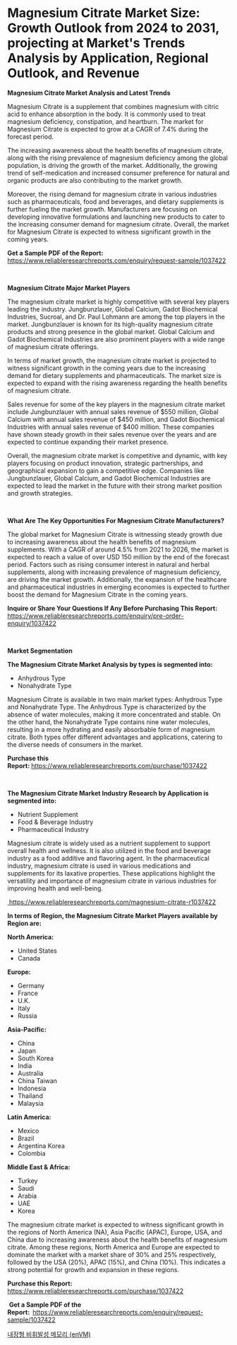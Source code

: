 <p><h1>Magnesium Citrate Market Size: Growth Outlook from 2024 to 2031, projecting at Market's Trends Analysis by Application, Regional Outlook, and Revenue</h1></p><p><strong>Magnesium Citrate Market Analysis and Latest Trends</strong></p>
<p><p>Magnesium Citrate is a supplement that combines magnesium with citric acid to enhance absorption in the body. It is commonly used to treat magnesium deficiency, constipation, and heartburn. The market for Magnesium Citrate is expected to grow at a CAGR of 7.4% during the forecast period. </p><p>The increasing awareness about the health benefits of magnesium citrate, along with the rising prevalence of magnesium deficiency among the global population, is driving the growth of the market. Additionally, the growing trend of self-medication and increased consumer preference for natural and organic products are also contributing to the market growth.</p><p>Moreover, the rising demand for magnesium citrate in various industries such as pharmaceuticals, food and beverages, and dietary supplements is further fueling the market growth. Manufacturers are focusing on developing innovative formulations and launching new products to cater to the increasing consumer demand for magnesium citrate. Overall, the market for Magnesium Citrate is expected to witness significant growth in the coming years.</p></p>
<p><strong>Get a Sample PDF of the Report:&nbsp;</strong> <a href="https://www.reliableresearchreports.com/enquiry/request-sample/1037422">https://www.reliableresearchreports.com/enquiry/request-sample/1037422</a></p>
<p>&nbsp;</p>
<p><strong>Magnesium Citrate Major Market Players</strong></p>
<p><p>The magnesium citrate market is highly competitive with several key players leading the industry. Jungbunzlauer, Global Calcium, Gadot Biochemical Industries, Sucroal, and Dr. Paul Lohmann are among the top players in the market. Jungbunzlauer is known for its high-quality magnesium citrate products and strong presence in the global market. Global Calcium and Gadot Biochemical Industries are also prominent players with a wide range of magnesium citrate offerings.</p><p>In terms of market growth, the magnesium citrate market is projected to witness significant growth in the coming years due to the increasing demand for dietary supplements and pharmaceuticals. The market size is expected to expand with the rising awareness regarding the health benefits of magnesium citrate.</p><p>Sales revenue for some of the key players in the magnesium citrate market include Jungbunzlauer with annual sales revenue of $550 million, Global Calcium with annual sales revenue of $450 million, and Gadot Biochemical Industries with annual sales revenue of $400 million. These companies have shown steady growth in their sales revenue over the years and are expected to continue expanding their market presence.</p><p>Overall, the magnesium citrate market is competitive and dynamic, with key players focusing on product innovation, strategic partnerships, and geographical expansion to gain a competitive edge. Companies like Jungbunzlauer, Global Calcium, and Gadot Biochemical Industries are expected to lead the market in the future with their strong market position and growth strategies.</p></p>
<p>&nbsp;</p>
<p><strong>What Are The Key Opportunities For Magnesium Citrate Manufacturers?</strong></p>
<p><p>The global market for Magnesium Citrate is witnessing steady growth due to increasing awareness about the health benefits of magnesium supplements. With a CAGR of around 4.5% from 2021 to 2026, the market is expected to reach a value of over USD 150 million by the end of the forecast period. Factors such as rising consumer interest in natural and herbal supplements, along with increasing prevalence of magnesium deficiency, are driving the market growth. Additionally, the expansion of the healthcare and pharmaceutical industries in emerging economies is expected to further boost the demand for Magnesium Citrate in the coming years.</p></p>
<p><strong>Inquire or Share Your Questions If Any Before Purchasing This Report:</strong> <a href="https://www.reliableresearchreports.com/enquiry/pre-order-enquiry/1037422">https://www.reliableresearchreports.com/enquiry/pre-order-enquiry/1037422</a></p>
<p>&nbsp;</p>
<p><strong>Market Segmentation</strong></p>
<p><strong>The Magnesium Citrate Market Analysis by types is segmented into:</strong></p>
<p><ul><li>Anhydrous Type</li><li>Nonahydrate Type</li></ul></p>
<p><p>Magnesium Citrate is available in two main market types: Anhydrous Type and Nonahydrate Type. The Anhydrous Type is characterized by the absence of water molecules, making it more concentrated and stable. On the other hand, the Nonahydrate Type contains nine water molecules, resulting in a more hydrating and easily absorbable form of magnesium citrate. Both types offer different advantages and applications, catering to the diverse needs of consumers in the market.</p></p>
<p><strong>Purchase this Report:&nbsp;</strong><a href="https://www.reliableresearchreports.com/purchase/1037422">https://www.reliableresearchreports.com/purchase/1037422</a></p>
<p>&nbsp;</p>
<p><strong>The Magnesium Citrate Market Industry Research by Application is segmented into:</strong></p>
<p><ul><li>Nutrient Supplement</li><li>Food & Beverage Industry</li><li>Pharmaceutical Industry</li></ul></p>
<p><p>Magnesium citrate is widely used as a nutrient supplement to support overall health and wellness. It is also utilized in the food and beverage industry as a food additive and flavoring agent. In the pharmaceutical industry, magnesium citrate is used in various medications and supplements for its laxative properties. These applications highlight the versatility and importance of magnesium citrate in various industries for improving health and well-being.</p></p>
<p><a href="https://www.reliableresearchreports.com/magnesium-citrate-r1037422">&nbsp;https://www.reliableresearchreports.com/magnesium-citrate-r1037422</a></p>
<p><strong>In terms of Region, the Magnesium Citrate Market Players available by Region are:</strong></p>
<p>
    <p> <strong> North America: </strong>
        <ul>
            <li>United States</li>
            <li>Canada</li>
        </ul>
        </p> 
    <p> <strong> Europe: </strong>
        <ul>
            <li>Germany</li>
            <li>France</li>
            <li>U.K.</li>
            <li>Italy</li>
            <li>Russia</li>
        </ul>
        </p> 
    <p> <strong> Asia-Pacific: </strong>
        <ul>
            <li>China</li>
            <li>Japan</li>
            <li>South Korea</li>
            <li>India</li>
            <li>Australia</li>
            <li>China Taiwan</li>
            <li>Indonesia</li>
            <li>Thailand</li>
            <li>Malaysia</li>
        </ul>
        </p> 
    <p> <strong> Latin America: </strong>
        <ul>
            <li>Mexico</li>
            <li>Brazil</li>
            <li>Argentina Korea</li>
            <li>Colombia</li>
        </ul>
        </p> 
    <p> <strong> Middle East & Africa: </strong>
        <ul>
            <li>Turkey</li>
            <li>Saudi</li>
            <li>Arabia</li>
            <li>UAE</li>
            <li>Korea</li>
        </ul>
    </p>
    </p>
<p><p>The magnesium citrate market is expected to witness significant growth in the regions of North America (NA), Asia Pacific (APAC), Europe, USA, and China due to increasing awareness about the health benefits of magnesium citrate. Among these regions, North America and Europe are expected to dominate the market with a market share of 30% and 25% respectively, followed by the USA (20%), APAC (15%), and China (10%). This indicates a strong potential for growth and expansion in these regions.</p></p>
<p><strong>Purchase this Report: </strong><a href="https://www.reliableresearchreports.com/purchase/1037422">https://www.reliableresearchreports.com/purchase/1037422</a></p>
<p>&nbsp;<strong>Get a Sample PDF of the Report:&nbsp;&nbsp;</strong><a href="https://www.reliableresearchreports.com/enquiry/request-sample/1037422">https://www.reliableresearchreports.com/enquiry/request-sample/1037422</a></p>
<p><strong></strong></p>
<p><p><a href="https://github.com/wallacBahrtyinger567686/Market-Research-Report-List-2/blob/main/9536528124611.md">내장형 비휘발성 메모리 (enVM)</a></p></p>